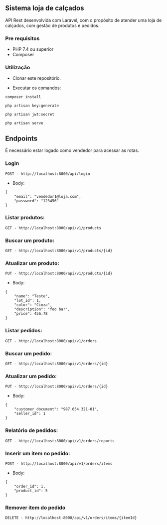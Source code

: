 ## Sistema loja de calçados

API Rest desenvolvida com Laravel, com o propósito de atender uma loja de calçados, com gestão de produtos e pedidos.

### Pre requisitos

- PHP 7.4 ou superior
- Composer

### Utilização

- Clonar este repositório.

- Executar os comandos:

```
composer install

php artisan key:generate

php artisan jwt:secret

php artisan serve
```

## Endpoints

É necessário estar logado como vendedor para acessar as rotas.

### Login

```
POST - http://localhost:8000/api/login
```

- Body:

```
{
    "email": "vendedor1@loja.com",
    "password": "123456"
}
```

### Listar produtos:

```
GET - http://localhost:8000/api/v1/products
```

### Buscar um produto:

```
GET - http://localhost:8000/api/v1/products/{id}
```

### Atualizar um produto:
```
PUT - http://localhost:8000/api/v1/products/{id}
```

- Body:

```
{
    "name": "Teste",
    "lot_id": 1,
    "color": "Cinza",
    "description": "foo bar",
    "price": 456.78
}
```

### Listar pedidos:

```
GET - http://localhost:8000/api/v1/orders
```

### Buscar um pedido:

```
GET - http://localhost:8000/api/v1/orders/{id}
```

### Atualizar um pedido:
```
PUT - http://localhost:8000/api/v1/orders/{id}
```

- Body:

```
{
    "customer_document": "987.654.321-01",
    "seller_id": 1
}
```

### Relatório de pedidos:

```
GET - http://localhost:8000/api/v1/orders/reports
```

### Inserir um item no pedido:

```
POST - http://localhost:8000/api/v1/orders/items
```

- Body:

```
{
    "order_id": 1,
    "product_id": 5
}
```

### Remover item do pedido
```
DELETE - http://localhost:8000/api/v1/orders/items/{itemId}
```
